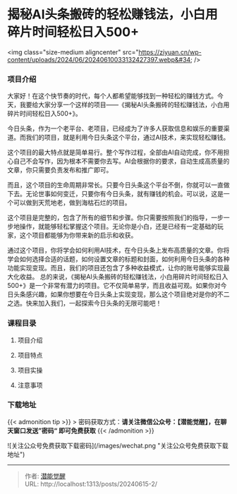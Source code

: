 # 揭秘AI头条搬砖的轻松赚钱法，小白用碎片时间轻松日入500&#43;


&lt;img class=&#34;size-medium aligncenter&#34; src=&#34;https://ziyuan.cn/wp-content/uploads/2024/06/20240610033132427397.webp&#34;  /&gt;

###  项目介绍

大家好！在这个快节奏的时代，每个人都希望能够找到一种轻松的赚钱方式。今天，我要给大家分享一个这样的项目——《揭秘AI头条搬砖的轻松赚钱法，小白用碎片时间轻松日入500&#43;》。

今日头条，作为一个老平台、老项目，已经成为了许多人获取信息和娱乐的重要渠道。而我们的项目，就是利用今日头条这个平台，通过AI技术，来实现轻松赚钱。

这个项目的最大特点就是简单易行。整个写作过程，全部由AI自动完成，你不用担心自己不会写作，因为根本不需要你去写。AI会根据你的要求，自动生成高质量的文章，你只需要负责发布和推广即可。

而且，这个项目的生命周期非常长。只要今日头条这个平台不倒，你就可以一直做下去。无论世事如何变迁，只要你有今日头条，就有赚钱的机会。可以说，这是一个可以做到天荒地老，做到海枯石烂的项目。

这个项目是完整的，包含了所有的细节和步骤。你只需要按照我们的指导，一步一步地操作，就能够轻松掌握这个项目。无论你是小白，还是已经有一定基础的玩家，这个项目都能够为你带来新的启示和收获。

通过这个项目，你将学会如何利用AI技术，在今日头条上发布高质量的文章。你将学会如何选择合适的话题，如何设置文章的标题和封面，如何利用今日头条的各种功能实现变现。而且，我们的项目还包含了多种收益模式，让你的账号能够实现最大化收益。
总的来说，《揭秘AI头条搬砖的轻松赚钱法，小白用碎片时间轻松日入500&#43;》是一个非常有潜力的项目。它不仅简单易学，而且收益可观。如果你对今日头条感兴趣，如果你想要在今日头条上实现变现，那么这个项目绝对是你的不二之选。快来加入我们，一起探索今日头条的无限可能吧！

###  课程目录

 1. 项目介绍

 1. 项目特点

 1. 项目实操

 1. 注意事项



### 下载地址




{{&lt; admonition tip &gt;}}
&gt; 密码获取方式：**请关注微信公众号：【潜能觉醒】，在聊天窗口发送”密码“ 即可免费获取**
{{&lt; /admonition &gt;}}


![关注公众号免费获取下载密码](/images/wechat.png &#34;关注公众号免费获取下载地址&#34;)

---

> 作者: [潜能觉醒](https://nav8.top)  
> URL: http://localhost:1313/posts/20240615-2/  

